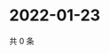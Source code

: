 # 2022-01-23

共 0 条

<!-- BEGIN WEIBO -->
<!-- 最后更新时间 Sun Jan 23 2022 19:06:57 GMT+0800 (China Standard Time) -->

<!-- END WEIBO -->
